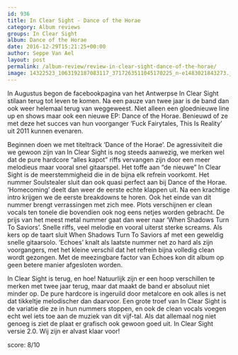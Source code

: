 ```yaml
---
id: 936
title: In Clear Sight - Dance of the Horae
category: Album reviews
groups: In Clear Sight
album: Dance of the Horae
date: 2016-12-29T15:21:25+00:00
author: Seppe Van Ael
layout: post
permalink: /album-review/review-in-clear-sight-dance-of-the-horae/
image: 14322523_1063192187083117_3717263511045170225_n-e1483021843273.jpg
---
```

In Augustus begon de facebookpagina van het Antwerpse In Clear Sight stilaan terug tot leven te komen. Na een pauze van twee jaar is de band dan ook weer helemaal terug van weggeweest. Niet alleen een gloednieuwe line up en shows maar ook een nieuwe EP: Dance of the Horae. Benieuwd of ze met deze het succes van hun voorganger ‘Fuck Fairytales, This Is Reality’ uit 2011 kunnen evenaren.

Beginnen doen we met titeltrack ‘Dance of the Horae’. De agressiviteit die we gewoon zijn van In Clear Sight is nog steeds aanwezig, we merken wel dat de pure hardcore “alles kapot” riffs vervangen zijn door een meer melodieus maar vooral snel gitaarspel. Het toffe aan “de nieuwe” In Clear Sight is de meerstemmigheid die in de bijna elk refrein voorkomt. Het nummer Soulstealer sluit dan ook quasi perfect aan bij Dance of the Horae. ‘Homecoming’ deelt dan weer de eerste echte klappen uit. Na een krachtige intro krijgen we de eerste breakdowns te horen. Ook het einde van dit nummer brengt verrassingen met zich mee. Plots verschijnen er clean vocals ten tonele die bovendien ook nog eens netjes worden gebracht. De prijs van het meest metal nummer gaat dan weer naar ‘When Shadows Turn To Saviors’. Snelle riffs, veel melodie en vooral uiterst sterke screams. Als kers op de taart sluit When Shadows Turn To Saviors af met een geweldig snelle gitaarsolo. ‘Echoes’ knalt als laatste nummer net zo hard als zijn voorgangers, met het kleine verschil dat het refrein bijna volledig clean wordt gezongen. Met de meezingbare factor van Echoes kon dit album op geen betere manier afgesloten worden.

In Clear Sight is terug, en hoe! Natuurlijk zijn er een hoop verschillen te merken met twee jaar terug, maar dat maakt de band er absoluut niet minder op. De pure hardcore is ingeruild door metalcore en ook alles is net dat tikkeltje melodischer dan daarvoor. Een grote troef van In Clear Sight is de variatie die ze in hun nummers stoppen, en ook de clean vocals voegen echt wel iets toe aan de muziek van dit vijf-tal. Als dat allemaal nog niet genoeg is ziet de plaat er grafisch ook gewoon goed uit. In Clear Sight versie 2.0. Wij zijn er alvast klaar voor!

score: 8/10



&nbsp;